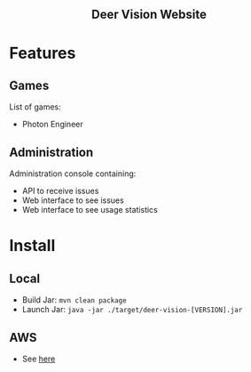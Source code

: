 <h2 align="center">Deer Vision Website</h2>

# Features
## Games
List of games:
- Photon Engineer

## Administration
Administration console containing:
- API to receive issues
- Web interface to see issues
- Web interface to see usage statistics

# Install
## Local
- Build Jar: `mvn clean package`
- Launch Jar: `java -jar ./target/deer-vision-[VERSION].jar`

## AWS
- See [here](./setup/README.md)